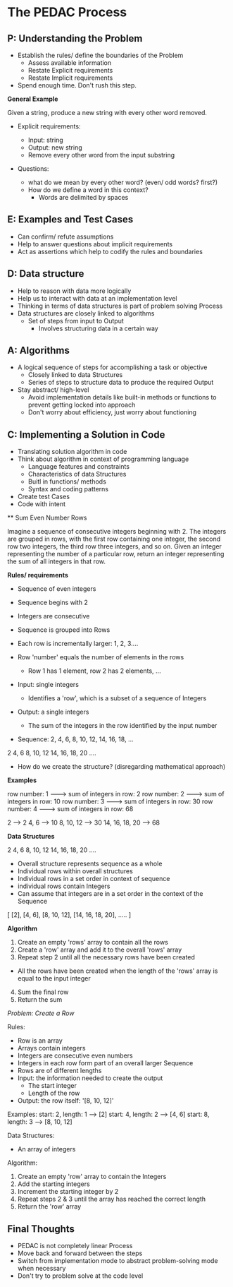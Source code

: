 # The PEDAC Process

## P: Understanding the Problem

- Establish the rules/ define the boundaries of the Problem
  - Assess available information
  - Restate Explicit requirements
  - Restate Implicit requirements
- Spend enough time. Don't rush this step.

**General Example**

Given a string, produce a new string with every other word removed.

- Explicit requirements:
  - Input: string
  - Output: new string
  - Remove every other word from the input substring

- Questions:
  - what do we mean by every other word? (even/ odd words? first?)
  - How do we define a word in this context?
    - Words are delimited by spaces


## E: Examples and Test Cases

- Can confirm/ refute assumptions
- Help to answer questions about implicit requirements
- Act as assertions which help to codify the rules and boundaries

## D: Data structure

- Help to reason with data more logically
- Help us to interact with data at an implementation level
- Thinking in terms of data structures is part of problem solving Process
- Data structures are closely linked to algorithms
  - Set of steps from input to Output
    - Involves structuring data in a certain way

## A: Algorithms

- A logical sequence of steps for accomplishing a task or objective
  - Closely linked to data Structures
  - Series of steps to structure data to produce the required Output
- Stay abstract/ high-level
  - Avoid implementation details like built-in methods or functions to prevent getting locked into approach
  - Don't worry about efficiency, just worry about functioning

## C: Implementing a Solution in Code

- Translating solution algorithm in code
- Think about algorithm in context of programming language
  - Language features and constraints
  - Characteristics of data Structures
  - Buitl in functions/ methods
  - Syntax and coding patterns
- Create test Cases
- Code with intent


** Sum Even Number Rows

Imagine a sequence of consecutive integers beginning with 2. The integers are grouped in rows, with the first row containing one integer, the second row two integers, the third row three integers, and so on. Given an integer representing the number of a particular row, return an integer representing the sum of all integers in that row.

**Rules/ requirements**
- Sequence of even integers
- Sequence begins with 2
- Integers are consecutive
- Sequence is grouped into Rows
- Each row is incrementally larger: 1, 2, 3....
- Row 'number' equals the number of elements in the rows
  - Row 1 has 1 element, row 2 has 2 elements, ...
- Input: single integers
  - Identifies a 'row', which is a subset of a sequence of Integers
- Output: a single integers
  - The sum of the integers in the row identified by the input number

- Sequence:
2, 4, 6, 8, 10, 12, 14, 16, 18, ...

2
4, 6
8, 10, 12
14, 16, 18, 20
....

- How do we create the structure? (disregarding mathematical approach)

**Examples**

row number: 1 ---> sum of integers in row: 2
row number: 2 ---> sum of integers in row: 10
row number: 3 ---> sum of integers in row: 30
row number: 4 ---> sum of integers in row: 68

2 --> 2
4, 6 --> 10
8, 10, 12 --> 30
14, 16, 18, 20 --> 68

**Data Structures**

2
4, 6
8, 10, 12
14, 16, 18, 20
....

- Overall structure represents sequence as a whole
- Individual rows within overall structures
- Individual rows in a set order in context of sequence
- individual rows contain Integers
- Can assume that integers are in a set order in the context of the Sequence

[
[2],
[4, 6],
[8, 10, 12],
[14, 16, 18, 20],
.....
]

**Algorithm**

1. Create an empty 'rows' array to contain all the rows
2. Create a 'row' array and add it to the overall 'rows' array
3. Repeat step 2 until all the necessary rows have been created
  - All the rows have been created when the length of the 'rows' array is equal to the input integer
4. Sum the final row
5. Return the sum

*Problem: Create a Row*

Rules:
  - Row is an array
  - Arrays contain integers
  - Integers are consecutive even numbers
  - Integers in each row form part of an overall larger Sequence
  - Rows are of different lengths
  - Input: the information needed to create the output
    - The start integer
    - Length of the row
  - Output: the row itself: '[8, 10, 12]'

  Examples:
  start: 2, length: 1 --> [2]
  start: 4, length: 2 --> [4, 6]
  start: 8, length: 3 --> [8, 10, 12]

  Data Structures:
  - An array of integers

  Algorithm:
  1. Create an empty 'row' array to contain the Integers
  2. Add the starting integers
  3. Increment the starting integer by 2
  4. Repeat steps 2 & 3 until the array has reached the correct length
  5. Return the 'row' array

  ## Final Thoughts

- PEDAC is not completely linear Process
- Move back and forward between the steps
- Switch from implementation mode to abstract problem-solving mode when necessary
- Don't try to problem solve at the code level
